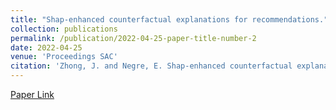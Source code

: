 ```yaml
---
title: "Shap-enhanced counterfactual explanations for recommendations."
collection: publications
permalink: /publication/2022-04-25-paper-title-number-2
date: 2022-04-25
venue: 'Proceedings SAC'
citation: 'Zhong, J. and Negre, E. Shap-enhanced counterfactual explanations for recommendations. In Proceedings of the 37th ACM/SIGAPP Symposium on Applied Computing, pages 1365–1372.'
---
```


[Paper Link](https://dl.acm.org/doi/abs/10.1145/3477314.3507029)


